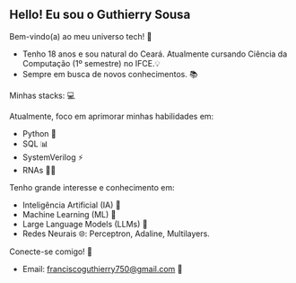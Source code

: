 ## Hello! Eu sou o Guthierry Sousa

Bem-vindo(a) ao meu universo tech! 🚀
- Tenho 18 anos e sou natural do Ceará. Atualmente cursando Ciência da Computação (1º semestre) no IFCE.💡
- Sempre em busca de novos conhecimentos. 📚

Minhas stacks: 💻

Atualmente, foco em aprimorar minhas habilidades em:
- Python 🐍
- SQL 📊
- SystemVerilog ⚡
- RNAs 👨‍💻

Tenho grande interesse e conhecimento em:
- Inteligência Artificial (IA) 🧠
- Machine Learning (ML) 🤖
- Large Language Models (LLMs) 💬
- Redes Neurais 🌐: Perceptron, Adaline, Multilayers.

Conecte-se comigo! 🤝
- Email: franciscoguthierry750@gmail.com 📧


